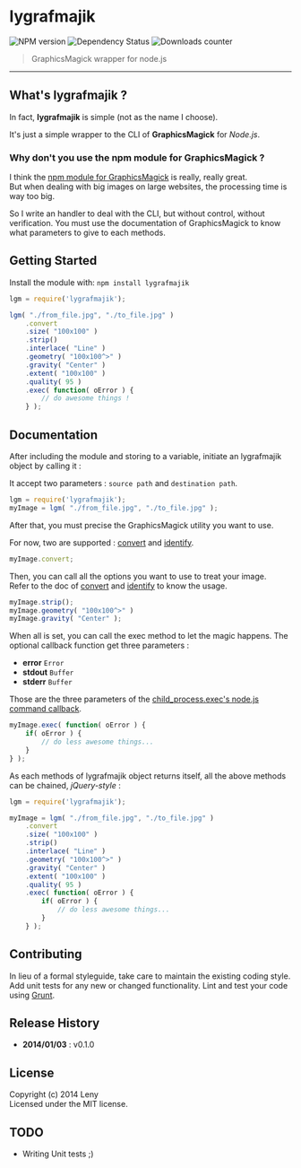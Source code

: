 # lygrafmajik

![NPM version](http://img.shields.io/npm/v/lygrafmajik.svg) ![Dependency Status](https://david-dm.org/leny/lygrafmajik.svg) ![Downloads counter](http://img.shields.io/npm/dm/lygrafmajik.svg)

> GraphicsMagick wrapper for node.js

* * *

## What's lygrafmajik ?

In fact, **lygrafmajik** is simple (not as the name I choose).

It's just a simple wrapper to the CLI of **GraphicsMagick** for *Node.js*.

### Why don't you use the npm module for GraphicsMagick ?

I think the [npm module for GraphicsMagick](https://npmjs.org/package/gm) is really, really great.  
But when dealing with big images on large websites, the processing time is way too big.

So I write an handler to deal with the CLI, but without control, without verification.
You must use the documentation of GraphicsMagick to know what parameters to give to each methods.

## Getting Started
Install the module with: `npm install lygrafmajik`

```javascript
lgm = require('lygrafmajik');

lgm( "./from_file.jpg", "./to_file.jpg" )
    .convert
    .size( "100x100" )
    .strip()
    .interlace( "Line" )
    .geometry( "100x100^>" )
    .gravity( "Center" )
    .extent( "100x100" )
    .quality( 95 )
    .exec( function( oError ) {
        // do awesome things !
    } );
```

## Documentation

After including the module and storing to a variable, initiate an lygrafmajik object by calling it : 

It accept two parameters : `source path` and `destination path`.

```javascript
lgm = require('lygrafmajik');
myImage = lgm( "./from_file.jpg", "./to_file.jpg" );
```

After that, you must precise the GraphicsMagick utility you want to use.

For now, two are supported : [convert](http://www.graphicsmagick.org/convert.html) and [identify](http://www.graphicsmagick.org/identify.html).

```javascript
myImage.convert;
```

Then, you can call all the options you want to use to treat your image.  
Refer to the doc of [convert](http://www.graphicsmagick.org/convert.html) and [identify](http://www.graphicsmagick.org/identify.html) to know the usage.

```javascript
myImage.strip();
myImage.geometry( "100x100^>" )
myImage.gravity( "Center" );
```

When all is set, you can call the exec method to let the magic happens. 
The optional callback function get three parameters : 
* **error** `Error`
* **stdout** `Buffer`
* **stderr** `Buffer`

Those are the three parameters of the [child_process.exec's node.js command callback](http://nodejs.org/api/child_process.html#child_process_child_process_exec_command_options_callback).

```javascript
myImage.exec( function( oError ) {
    if( oError ) {
        // do less awesome things...
    }
} );
```

As each methods of lygrafmajik object returns itself, all the above methods can be chained, *jQuery-style* : 

```javascript
lgm = require('lygrafmajik');

myImage = lgm( "./from_file.jpg", "./to_file.jpg" )
    .convert
    .size( "100x100" )
    .strip()
    .interlace( "Line" )
    .geometry( "100x100^>" )
    .gravity( "Center" )
    .extent( "100x100" )
    .quality( 95 )
    .exec( function( oError ) {
        if( oError ) {
            // do less awesome things...
        }
    } );
```

## Contributing
In lieu of a formal styleguide, take care to maintain the existing coding style. Add unit tests for any new or changed functionality. Lint and test your code using [Grunt](http://gruntjs.com/).

## Release History

* **2014/01/03** : v0.1.0

## License
Copyright (c) 2014 Leny  
Licensed under the MIT license.

## TODO

* Writing Unit tests ;)
